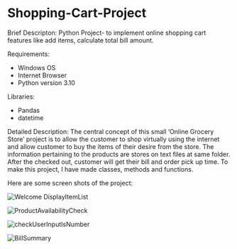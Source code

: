 # Shopping-Cart-Project
Brief Descripton: Python Project- to implement online shopping cart features like add items, calculate total bill amount.

Requirements:
  - Windows OS
  - Internet Browser
  - Python version 3.10
  
Libraries:
  - Pandas
  - datetime
  
  Detailed Description:
  The central concept of this small ‘Online Grocery Store’ project is to allow the customer to shop virtually using the internet and allow customer to buy the items of their desire from the store. The information pertaining to the products are stores on text files at same folder. After the checked out, customer will get their bill and order pick up time. To make this project, I have made classes, methods and functions.


Here are some screen shots of the project:

![Welcome DisplayItemList](https://github.com/jig-josh/Shopping-Cart-Project/assets/56236307/bcd6bf29-c651-41bc-8a42-e545673e5482)

![ProductAvailabilityCheck](https://github.com/jig-josh/Shopping-Cart-Project/assets/56236307/6a8b9858-cf59-4a3f-8574-d9a687d1c3f1)

![checkUserInputIsNumber](https://github.com/jig-josh/Shopping-Cart-Project/assets/56236307/1a110be6-1fb3-486f-8530-9e54074bbb1f)

![BillSummary](https://github.com/jig-josh/Shopping-Cart-Project/assets/56236307/cf3da296-b848-4b34-96fc-363abba75a62)


